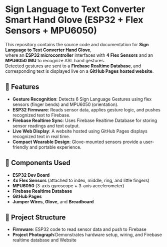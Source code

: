 # Sign Language to Text Converter Smart Hand Glove (ESP32 + Flex Sensors + MPU6050)

This repository contains the source code and documentation for **Sign Language to Text Converter Hand Glove**,  
where an **ESP32 microcontroller** interfaces with **4 Flex Sensors** and an **MPU6050 IMU** to recognize ASL hand gestures.  
Detected gestures are sent to a **Firebase Realtime Database**, and corresponding text is displayed live on a **GitHub Pages hosted website**.

## 🚀 Features
- **Gesture Recognition**: Detects 6 Sign Language Gestures using flex sensors (finger bends) and MPU6050 (orientation).
- **ESP32 Firmware**: Reads sensor data, applies gesture logic, and pushes recognized text to Firebase.
- **Firebase Realtime Sync**: Uses Firebase Realtime Database for storing sensor readings and text output.
- **Live Web Display**: A website hosted using GitHub Pages displays recognized text in real time.
- **Compact Wearable Design**: Glove-mounted sensors provide a user-friendly and portable experience.

## 🧰 Components Used
- **ESP32 Dev Board**
- **4x Flex Sensors** (attached to index, middle, ring, and little fingers)
- **MPU6050** (3-axis gyroscope + 3-axis accelerometer)
- **Firebase Realtime Database**
- **GitHub Pages**
- **Jumper Wires**, **Glove**, and **Breadboard**
 
## 📁 Project Structure
- **Firmware**: ESP32 code to read sensor data and push to Firebase 
- **Project Photograph**:Demonstrates hardware setup, wiring, and Firebase realtime database and Website
